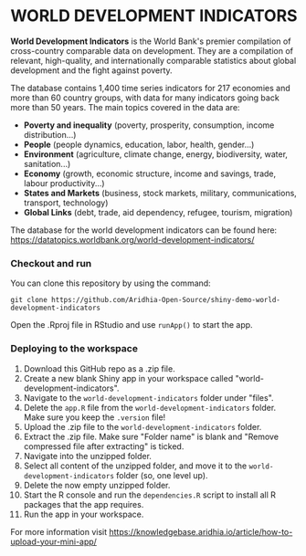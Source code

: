 # WORLD DEVELOPMENT INDICATORS

**World Development Indicators** is the World Bank's premier compilation of cross-country comparable data on development. They are a compilation of relevant, high-quality, and internationally comparable statistics about global development and the fight against poverty. 

The database contains 1,400 time series indicators for 217 economies and more than 60 country groups, with data for many indicators going back more than 50 years. The main topics covered in the data are:

- **Poverty and inequality** (poverty, prosperity, consumption, income distribution...)
- **People** (people dynamics, education, labor, health, gender...)
- **Environment** (agriculture, climate change, energy, biodiversity, water, sanitation...)
- **Economy** (growth, economic structure, income and savings, trade, labour productivity...)
- **States and Markets** (business, stock markets, military, communications, transport, technology)
- **Global Links** (debt, trade, aid dependency, refugee, tourism, migration)

The database for the world development indicators can be found here: https://datatopics.worldbank.org/world-development-indicators/ 


### Checkout and run

You can clone this repository by using the command:

```
git clone https://github.com/Aridhia-Open-Source/shiny-demo-world-development-indicators
```

Open the .Rproj file in RStudio and use `runApp()` to start the app.

### Deploying to the workspace

1. Download this GitHub repo as a .zip file.
2. Create a new blank Shiny app in your workspace called "world-development-indicators".
3. Navigate to the `world-development-indicators` folder under "files".
4. Delete the `app.R` file from the `world-development-indicators` folder. Make sure you keep the `.version` file!
5. Upload the .zip file to the `world-development-indicators` folder.
6. Extract the .zip file. Make sure "Folder name" is blank and "Remove compressed file after extracting" is ticked.
7. Navigate into the unzipped folder.
8. Select all content of the unzipped folder, and move it to the `world-development-indicators` folder (so, one level up).
9. Delete the now empty unzipped folder.
10. Start the R console and run the `dependencies.R` script to install all R packages that the app requires.
11. Run the app in your workspace.

For more information visit https://knowledgebase.aridhia.io/article/how-to-upload-your-mini-app/

